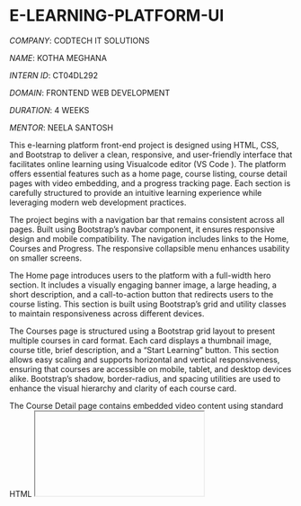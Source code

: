 # E-LEARNING-PLATFORM-UI

*COMPANY*: CODTECH IT SOLUTIONS

*NAME*: KOTHA MEGHANA

*INTERN ID*: CT04DL292

*DOMAIN*: FRONTEND WEB DEVELOPMENT

*DURATION*: 4 WEEKS

*MENTOR*: NEELA SANTOSH

This e-learning platform front-end project is designed using HTML, CSS, and Bootstrap to deliver a clean, responsive, and user-friendly interface that facilitates online learning using Visualcode editor (VS Code ). The platform offers essential features such as a home page, course listing, course detail pages with video embedding, and a progress tracking page. Each section is carefully structured to provide an intuitive learning experience while leveraging modern web development practices.

The project begins with a navigation bar that remains consistent across all pages. Built using Bootstrap’s navbar component, it ensures responsive design and mobile compatibility. The navigation includes links to the Home, Courses and Progress. The responsive collapsible menu enhances usability on smaller screens.

The Home page introduces users to the platform with a full-width hero section. It includes a visually engaging banner image, a large heading, a short description, and a call-to-action button that redirects users to the course listing. This section is built using Bootstrap’s grid and utility classes to maintain responsiveness across different devices.

The Courses page is structured using a Bootstrap grid layout to present multiple courses in card format. Each card displays a thumbnail image, course title, brief description, and a “Start Learning” button. This section allows easy scaling and supports horizontal and vertical responsiveness, ensuring that courses are accessible on mobile, tablet, and desktop devices alike. Bootstrap’s shadow, border-radius, and spacing utilities are used to enhance the visual hierarchy and clarity of each course card.

The Course Detail page contains embedded video content using standard HTML <iframe> tags, allowing users to watch course videos directly within the platform. The page also includes a course banner image and a detailed description. Bootstrap classes are used to center the video, apply responsive sizing, and provide proper spacing. This ensures the media content remains accessible and adaptive to different screen sizes.

The Progress page gives users a visual representation of their learning achievements. It uses Bootstrap’s progress bar component to display the percentage of course completion. The progress is styled using different Bootstrap color classes and wrapped in a container with proper margin and padding for alignment. An optional image is included for visual appeal.

Styling is handled primarily through Bootstrap’s utility classes, which help reduce custom CSS code and ensure consistency across the UI. However, custom CSS can be added in a separate style.css file for further customization of colors, typography, and layout spacing. This hybrid approach allows developers to maintain a consistent style while also offering flexibility for brand-specific designs.

The use of Bootstrap in this project significantly speeds up development and ensures the design is mobile-first and fully responsive. It also provides a professional appearance with minimal effort. HTML structures the content semantically, CSS adds basic customization, and Bootstrap enhances interactivity and visual aesthetics.

In conclusion, this e-learning platform front-end showcases how HTML, CSS, and Bootstrap can be combined to build a modern, accessible, and visually appealing learning environment. It is suitable for educational institutions, online course providers, or developers looking to prototype or deploy a scalable learning platform. Further enhancements like user authentication, quiz modules, and backend integration can be added as needed.

#OUTPUT

![Image](https://github.com/user-attachments/assets/984e45aa-0306-4cc8-ae20-d8600a37bfd7)
